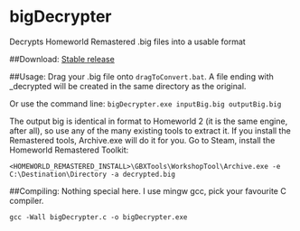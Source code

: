 # bigDecrypter
Decrypts Homeworld Remastered .big files into a usable format

##Download:
[Stable release](https://github.com/mon/bigDecrypter/releases)

##Usage:
Drag your .big file onto `dragToConvert.bat`.
A file ending with _decrypted will be created in the same directory as the original.

Or use the command line:
`bigDecrypter.exe inputBig.big outputBig.big`

The output big is identical in format to Homeworld 2 (it is the same engine, after all), so use any of the many existing tools to extract it. If you install the Remastered tools, Archive.exe will do it for you. Go to Steam, install the Homeworld Remastered Toolkit:

`<HOMEWORLD_REMASTERED_INSTALL>\GBXTools\WorkshopTool\Archive.exe -e C:\Destination\Directory -a decrypted.big`

##Compiling:
Nothing special here. I use mingw gcc, pick your favourite C compiler.

`gcc -Wall bigDecrypter.c -o bigDecrypter.exe`
